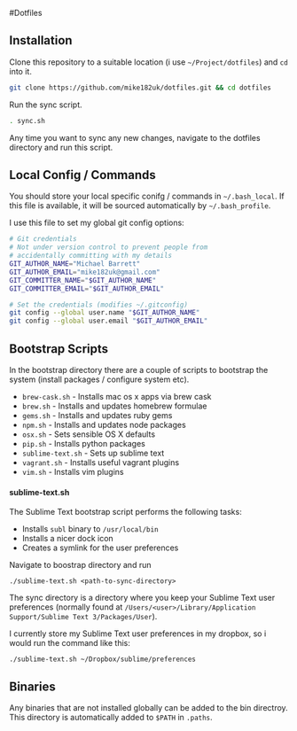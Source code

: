 #Dotfiles

## Installation

Clone this repository to a suitable location (i use `~/Project/dotfiles`) and `cd` into it.

```bash
git clone https://github.com/mike182uk/dotfiles.git && cd dotfiles
```

Run the sync script.

```bash
. sync.sh
```

Any time you want to sync any new changes, navigate to the dotfiles directory and run this script.

## Local Config / Commands

You should store your local specific conifg / commands in `~/.bash_local`. If this file is available, it will be sourced automatically by `~/.bash_profile`.

I use this file to set my global git config options:

```bash
# Git credentials
# Not under version control to prevent people from
# accidentally committing with my details
GIT_AUTHOR_NAME="Michael Barrett"
GIT_AUTHOR_EMAIL="mike182uk@gmail.com"
GIT_COMMITTER_NAME="$GIT_AUTHOR_NAME"
GIT_COMMITTER_EMAIL="$GIT_AUTHOR_EMAIL"

# Set the credentials (modifies ~/.gitconfig)
git config --global user.name "$GIT_AUTHOR_NAME"
git config --global user.email "$GIT_AUTHOR_EMAIL"
```

## Bootstrap Scripts

In the bootstrap directory there are a couple of scripts to bootstrap the system (install packages / configure system etc).

- `brew-cask.sh` - Installs mac os x apps via brew cask
- `brew.sh` - Installs and updates homebrew formulae
- `gems.sh` - Installs and updates ruby gems
- `npm.sh` - Installs and updates node packages
- `osx.sh` - Sets sensible OS X defaults
- `pip.sh` - Installs python packages
- `sublime-text.sh` - Sets up sublime text
- `vagrant.sh` - Installs useful vagrant plugins
- `vim.sh` - Installs vim plugins

#### sublime-text.sh

The Sublime Text bootstrap script performs the following tasks:

- Installs `subl` binary to `/usr/local/bin`
- Installs a nicer dock icon
- Creates a symlink for the user preferences

Navigate to boostrap directory and run

```
./sublime-text.sh <path-to-sync-directory>
```

The sync directory is a directory where you keep your Sublime Text user preferences (normally found at `/Users/<user>/Library/Application Support/Sublime Text 3/Packages/User`).

I currently store my Sublime Text user preferences in my dropbox, so i would run the command like this:

```
./sublime-text.sh ~/Dropbox/sublime/preferences
```

## Binaries
Any binaries that are not installed globally can be added to the bin directroy. This directory is automatically added to `$PATH` in `.paths`.
